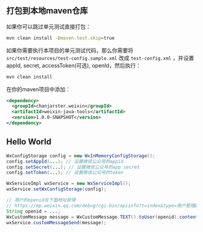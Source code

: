 ## 打包到本地maven仓库

如果你可以跳过单元测试直接打包：
```bash
mvn clean install -Dmaven.test.skip=true
```

如果你需要执行本项目的单元测试代码，那么你需要将 ``src/test/resources/test-config.sample.xml`` 改成 ``test-config.xml`` ，并设置appId, secret, accessToken(可选), openId，然后执行：

```bash
mvn clean install
```

在你的maven项目中添加：
```xml
<dependency>
  <groupId>chanjarster.weixin</groupId>
  <artifactId>weixin-java-tools</artifactId>
  <version>1.0.0-SNAPSHOT</version>
</dependency>
```

## Hello World
```java
WxConfigStorage config = new WxInMemoryConfigStorage();
config.setAppId(...); // 设置微信公众号的appid
config.setSecret(...); // 设置微信公众号的app secret
config.setToken(...); // 设置微信公众号的token

WxServiceImpl wxService = new WxServiceImpl();
wxService.setWxConfigStorage(config);

// 用户的openid在下面地址获得 
// https://mp.weixin.qq.com/debug/cgi-bin/apiinfo?t=index&type=用户管理&form=获取关注者列表接口%20/user/get 
String openid = ...; 
WxCustomMessage message = WxCustomMessage.TEXT().toUser(openid).content("Hello World").build();
wxService.customMessageSend(message);
```